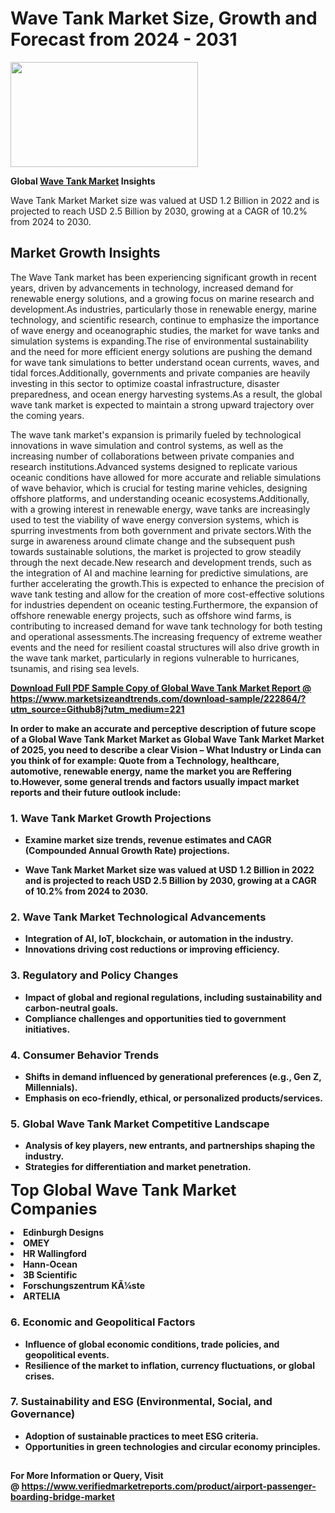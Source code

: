 <H1>Wave Tank Market Size, Growth and Forecast from 2024 - 2031</H1><img class="aligncenter size-medium wp-image-584254" src="https://thirdeyenews.in/wp-content/uploads/2024/09/Global-Market-Research-300x168.jpeg" alt="" width="300" height="168" /><p><strong>Global&nbsp;<a href="https://www.marketsizeandtrends.com/download-sample/222864/?utm_source=Github8j?utm_medium=221">Wave Tank Market</a> Insights</strong></p><p>Wave Tank Market Market size was valued at USD 1.2 Billion in 2022 and is projected to reach USD 2.5 Billion by 2030, growing at a CAGR of 10.2% from 2024 to 2030.</p><p><h2>Market Growth Insights</h2> <p>The Wave Tank market has been experiencing significant growth in recent years, driven by advancements in technology, increased demand for renewable energy solutions, and a growing focus on marine research and development.As industries, particularly those in renewable energy, marine technology, and scientific research, continue to emphasize the importance of wave energy and oceanographic studies, the market for wave tanks and simulation systems is expanding.The rise of environmental sustainability and the need for more efficient energy solutions are pushing the demand for wave tank simulations to better understand ocean currents, waves, and tidal forces.Additionally, governments and private companies are heavily investing in this sector to optimize coastal infrastructure, disaster preparedness, and ocean energy harvesting systems.As a result, the global wave tank market is expected to maintain a strong upward trajectory over the coming years.</p> <p><strong><a href="#"></a></strong></p> <p>The wave tank market's expansion is primarily fueled by technological innovations in wave simulation and control systems, as well as the increasing number of collaborations between private companies and research institutions.Advanced systems designed to replicate various oceanic conditions have allowed for more accurate and reliable simulations of wave behavior, which is crucial for testing marine vehicles, designing offshore platforms, and understanding oceanic ecosystems.Additionally, with a growing interest in renewable energy, wave tanks are increasingly used to test the viability of wave energy conversion systems, which is spurring investments from both government and private sectors.With the surge in awareness around climate change and the subsequent push towards sustainable solutions, the market is projected to grow steadily through the next decade.New research and development trends, such as the integration of AI and machine learning for predictive simulations, are further accelerating the growth.This is expected to enhance the precision of wave tank testing and allow for the creation of more cost-effective solutions for industries dependent on oceanic testing.Furthermore, the expansion of offshore renewable energy projects, such as offshore wind farms, is contributing to increased demand for wave tank technology for both testing and operational assessments.The increasing frequency of extreme weather events and the need for resilient coastal structures will also drive growth in the wave tank market, particularly in regions vulnerable to hurricanes, tsunamis, and rising sea levels.<p><strong><a href="#"></p><p><span class=""><strong>Download Full PDF Sample Copy of Global Wave Tank Market Report</strong> @ <a href="https://www.marketsizeandtrends.com/download-sample/222864/?utm_source=Github8j?utm_medium=221" target="_blank">https://www.marketsizeandtrends.com/download-sample/222864/?utm_source=Github8j?utm_medium=221</a></span></p><p>In order to make an accurate and perceptive description of future scope of a Global&nbsp;Wave Tank Market Market as Global&nbsp;Wave Tank Market Market of 2025, you need to describe a clear Vision &ndash; What Industry or Linda can you think of for example: Quote from a Technology, healthcare, automotive, renewable energy, name the market you are Reffering to.However, some general trends and factors usually impact market reports and their future outlook include:</p><h3>1.&nbsp;<strong>Wave Tank Market Growth Projections</strong></h3><ul><li>Examine market size trends, revenue estimates and CAGR (Compounded Annual Growth Rate) projections.</li><li><p>Wave Tank Market Market size was valued at USD 1.2 Billion in 2022 and is projected to reach USD 2.5 Billion by 2030, growing at a CAGR of 10.2% from 2024 to 2030.</p></li></ul><h3>2.&nbsp;<strong>Wave Tank Market Technological Advancements</strong></h3><ul><li>Integration of AI, IoT, blockchain, or automation in the industry.</li><li>Innovations driving cost reductions or improving efficiency.</li></ul><h3>3.&nbsp;<strong>Regulatory and Policy Changes</strong></h3><ul><li>Impact of global and regional regulations, including sustainability and carbon-neutral goals.</li><li>Compliance challenges and opportunities tied to government initiatives.</li></ul><h3>4.&nbsp;<strong>Consumer Behavior Trends</strong></h3><ul><li>Shifts in demand influenced by generational preferences (e.g., Gen Z, Millennials).</li><li>Emphasis on eco-friendly, ethical, or personalized products/services.</li></ul><h3>5.&nbsp;<strong>Global Wave Tank Market Competitive Landscape</strong></h3><ul><li>Analysis of key players, new entrants, and partnerships shaping the industry.</li><li>Strategies for differentiation and market penetration.</li></ul><p data-pm-slice="1 1 []"><span style="color: inherit; font-family: inherit; font-size: 25px;">Top Global Wave Tank Market Companies</span></p><div class="" data-test-id=""><p><li>Edinburgh Designs</li><li> OMEY</li><li> HR Wallingford</li><li> Hann-Ocean</li><li> 3B Scientific</li><li> Forschungszentrum KÃ¼ste</li><li> ARTELIA</li></p></div><h3>6.&nbsp;<strong>Economic and Geopolitical Factors</strong></h3><ul><li>Influence of global economic conditions, trade policies, and geopolitical events.</li><li>Resilience of the market to inflation, currency fluctuations, or global crises.</li></ul><h3>7.&nbsp;<strong>Sustainability and ESG (Environmental, Social, and Governance)</strong></h3><ul><li>Adoption of sustainable practices to meet ESG criteria.</li><li>Opportunities in green technologies and circular economy principles.</li></ul><h2><strong style="font-size: 14px;">For More Information or Query, Visit @&nbsp;</strong><a style="background-color: #ffffff; font-size: 14px;" href="https://www.marketsizeandtrends.com/report/wave-tank-market/" target="_blank">https://www.verifiedmarketreports.com/product/airport-passenger-boarding-bridge-market</a></h2>